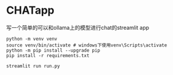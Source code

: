 # CHATapp

写一个简单的可以和ollama上的模型进行chat的streamlit app

```shell
python -m venv venv
source venv/bin/activate # windows下使用venv\Scripts\activate
python -m pip install --upgrade pip
pip install -r requirements.txt
```

```shell
streamlit run run.py
```
